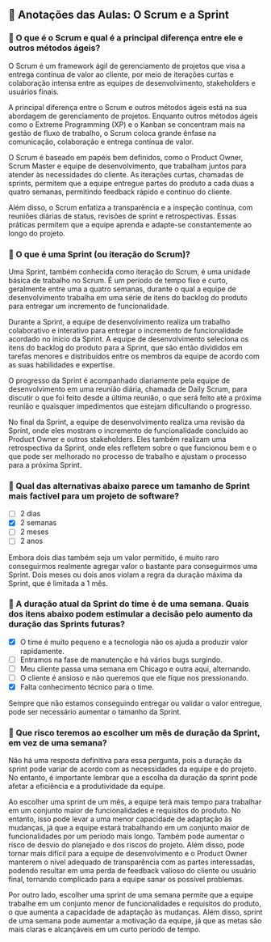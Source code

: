 ## 📝 Anotações das Aulas: O Scrum e a Sprint

### 🔹 O que é o Scrum e qual é a principal diferença entre ele e outros métodos ágeis?

O Scrum é um framework ágil de gerenciamento de projetos que visa a entrega contínua de valor ao cliente, por meio de iterações curtas e colaboração intensa entre as equipes de desenvolvimento, stakeholders e usuários finais.

A principal diferença entre o Scrum e outros métodos ágeis está na sua abordagem de gerenciamento de projetos. Enquanto outros métodos ágeis como o Extreme Programming (XP) e o Kanban se concentram mais na gestão de fluxo de trabalho, o Scrum coloca grande ênfase na comunicação, colaboração e entrega contínua de valor.

O Scrum é baseado em papéis bem definidos, como o Product Owner, Scrum Master e equipe de desenvolvimento, que trabalham juntos para atender às necessidades do cliente. As iterações curtas, chamadas de sprints, permitem que a equipe entregue partes do produto a cada duas a quatro semanas, permitindo feedback rápido e contínuo do cliente.

Além disso, o Scrum enfatiza a transparência e a inspeção contínua, com reuniões diárias de status, revisões de sprint e retrospectivas. Essas práticas permitem que a equipe aprenda e adapte-se constantemente ao longo do projeto.

### 🔹 O que é uma Sprint (ou iteração do Scrum)?

Uma Sprint, também conhecida como iteração do Scrum, é uma unidade básica de trabalho no Scrum. É um período de tempo fixo e curto, geralmente entre uma a quatro semanas, durante o qual a equipe de desenvolvimento trabalha em uma série de itens do backlog do produto para entregar um incremento de funcionalidade.

Durante a Sprint, a equipe de desenvolvimento realiza um trabalho colaborativo e interativo para entregar o incremento de funcionalidade acordado no início da Sprint. A equipe de desenvolvimento seleciona os itens do backlog do produto para a Sprint, que são então divididos em tarefas menores e distribuídos entre os membros da equipe de acordo com as suas habilidades e expertise.

O progresso da Sprint é acompanhado diariamente pela equipe de desenvolvimento em uma reunião diária, chamada de Daily Scrum, para discutir o que foi feito desde a última reunião, o que será feito até a próxima reunião e quaisquer impedimentos que estejam dificultando o progresso.

No final da Sprint, a equipe de desenvolvimento realiza uma revisão da Sprint, onde eles mostram o incremento de funcionalidade concluído ao Product Owner e outros stakeholders. Eles também realizam uma retrospectiva da Sprint, onde eles refletem sobre o que funcionou bem e o que pode ser melhorado no processo de trabalho e ajustam o processo para a próxima Sprint.

### 🔹 Qual das alternativas abaixo parece um tamanho de Sprint mais factível para um projeto de software?

-   [ ] 2 dias
-   [x] 2 semanas
-   [ ] 2 meses
-   [ ] 2 anos

Embora dois dias também seja um valor permitido, é muito raro conseguirmos realmente agregar valor o bastante para conseguirmos uma Sprint. Dois meses ou dois anos violam a regra da duração máxima da Sprint, que é limitada a 1 mês.

### 🔹 A duração atual da Sprint do time é de uma semana. Quais dos itens abaixo podem estimular a decisão pelo aumento da duração das Sprints futuras?

-   [x] O time é muito pequeno e a tecnologia não os ajuda a produzir valor rapidamente.
-   [ ] Entramos na fase de manutenção e há vários bugs surgindo.
-   [ ] Meu cliente passa uma semana em Chicago e outra aqui, alternando.
-   [ ] O cliente é ansioso e não queremos que ele fique nos pressionando.
-   [x] Falta conhecimento técnico para o time.

Sempre que não estamos conseguindo entregar ou validar o valor entregue, pode ser necessário aumentar o tamanho da Sprint.

### 🔹 Que risco teremos ao escolher um mês de duração da Sprint, em vez de uma semana?

Não há uma resposta definitiva para essa pergunta, pois a duração da sprint pode variar de acordo com as necessidades da equipe e do projeto. No entanto, é importante lembrar que a escolha da duração da sprint pode afetar a eficiência e a produtividade da equipe.

Ao escolher uma sprint de um mês, a equipe terá mais tempo para trabalhar em um conjunto maior de funcionalidades e requisitos do produto. No entanto, isso pode levar a uma menor capacidade de adaptação às mudanças, já que a equipe estará trabalhando em um conjunto maior de funcionalidades por um período mais longo. Também pode aumentar o risco de desvio do planejado e dos riscos do projeto. Além disso, pode tornar mais difícil para a equipe de desenvolvimento e o Product Owner manterem o nível adequado de transparência com as partes interessadas, podendo resultar em uma perda de feedback valioso do cliente ou usuário final, tornando complicado para a equipe sanar os possível problemas.

Por outro lado, escolher uma sprint de uma semana permite que a equipe trabalhe em um conjunto menor de funcionalidades e requisitos do produto, o que aumenta a capacidade de adaptação às mudanças. Além disso, sprint de uma semana pode aumentar a motivação da equipe, já que as metas são mais claras e alcançáveis em um curto período de tempo.
